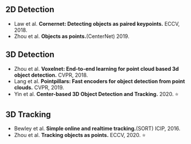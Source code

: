 ## 2D Detection
* Law et al. **Cornernet: Detecting objects as paired keypoints.** ECCV, 2018.
* Zhou et al. **Objects as points.**(CenterNet) 2019.

## 3D Detection
* Zhou et al. **Voxelnet: End-to-end learning for point cloud based 3d object detection.** CVPR, 2018.
* Lang et al. **Pointpillars: Fast encoders for object detection from point clouds.** CVPR, 2019.
* Yin et al. **Center-based 3D Object Detection and Tracking.** 2020. :star:

## 3D Tracking
* Bewley et al. **Simple online and realtime tracking.**(SORT) ICIP, 2016.
* Zhou et al. **Tracking objects as points.** ECCV, 2020. :star:
